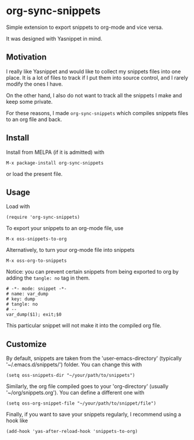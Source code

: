 # org-sync-snippets
Simple extension to export snippets to org-mode and vice versa.

It was designed with Yasnippet in mind.

## Motivation
I really like Yasnippet and would like to collect my snippets files into one place.
It is a lot of files to track if I put them into source control, and I rarely modify the ones I have.

On the other hand, I also do not want to track all the snippets I make and keep some private.

For these reasons, I made `org-sync-snippets` which compiles snippets files to an org file and back.

## Install

Install from MELPA (if it is admitted) with
```
M-x package-install org-sync-snippets
```
or load the present file.

## Usage

Load with
```
(require 'org-sync-snippets)
```
To export your snippets to an org-mode file, use
```
M-x oss-snippets-to-org
```
Alternatively, to turn your org-mode file into snippets
```
M-x oss-org-to-snippets
```
Notice: you can prevent certain snippets from being exported to org by adding the `tangle: no` tag in them.
```
# -*- mode: snippet -*-
# name: var_dump
# key: dump
# tangle: no
# --
var_dump($1); exit;$0
```
This particular snippet will not make it into the compiled org file.

## Customize

By default, snippets are taken from the 'user-emacs-directory' (typically '~/.emacs.d/snippets/') folder.
You can change this with
```
(setq oss-snippets-dir "~/your/path/to/snippets")
```
Similarly, the org file compiled goes to your 'org-directory' (usually '~/org/snippets.org').
You can define a different one with
```
(setq oss-org-snippet-file "~/your/path/to/snippet/file")
```
Finally, if you want to save your snippets regularly, I recommend using a hook like
```
(add-hook 'yas-after-reload-hook 'snippets-to-org)
```
